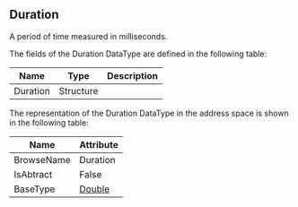 <!-- datatype -->
## Duration
A period of time measured in milliseconds.  
<!-- end of description -->
The fields of the Duration DataType are defined in the following table:  

|Name|Type|Description|
|---|---|---|
|Duration|Structure||

The representation of the Duration DataType in the address space is shown in the following table:  

|Name|Attribute|
|---|---|
|BrowseName|Duration|
|IsAbtract|False|
|BaseType|[Double](../../../Part3/DataTypes/Double/readme.md)|

